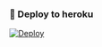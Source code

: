 ### 🚀 Deploy to heroku
[![Deploy](https://www.herokucdn.com/deploy/button.svg)](https://heroku.com/deploy?template=https://github.com/ElnurGenCeLi/Yukki)
